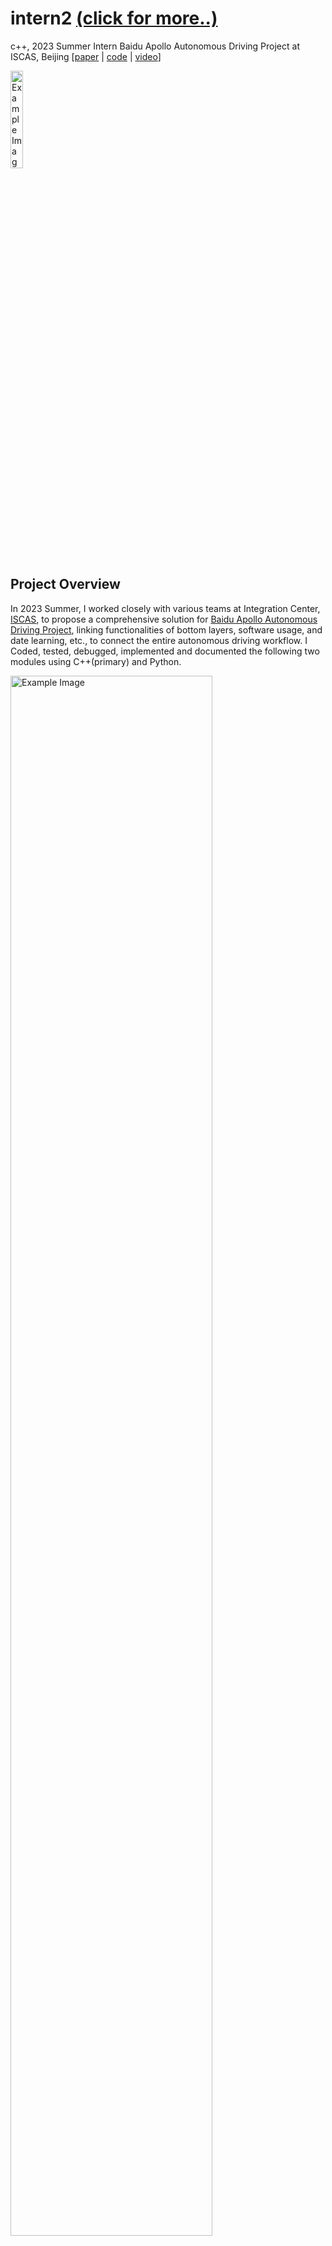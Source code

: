 # intern2 [(click for more..)](https://yanhao5103233729.github.io/edu/)
c++, 2023 Summer Intern Baidu Apollo Autonomous Driving Project at ISCAS, Beijing [[paper](https://drive.google.com/file/d/1QpBO1KFtsDsGNAb7DDbin5JoYx22LSGF/view/) | [code](https://github.com/yanhao5103233729/intern2/) | [video](https://youtu.be/3sck9b50zp4/)]

<img src="./img/iscas.png" alt="Example Image" width="20%">


## Project Overview
In 2023 Summer, I worked closely with various teams at Integration Center, [ISCAS](https://youtu.be/3sck9b50zp4/), to propose a comprehensive solution for [Baidu Apollo Autonomous Driving Project](https://github.com/ApolloAuto/apollo), linking functionalities of bottom layers, software usage, and date learning, etc., to connect the entire autonomous driving workflow. I Coded, tested, debugged, implemented and documented the following two modules using C++(primary) and Python.

<img src="./img/flowchart.png" alt="Example Image" width="80%">

For HDMap, its primary goal is to implement an efficient algorithm by utilizing protobuf to read high-precision maps in Opendrive format, build up KDTree storing map data, implement the functionality of finding the road and subsequent nodes based on the entered starting point coordinates, lastly visualize results via PCL, Qt, Vtk, OpenCV.

For Routing, its primary goal is to deploy the two methods of visualizing the system’s expected routing functions, by utilizing Apollo’s built-in tools of Dreamview (Apollo6.0) and OSM (Apollo3.0).

## HDMap Task Breakdown
**Goal**: To read high-precision map data and implement a path planning algorithm.

**Tasks**:
1. **Map Parsing**: Utilize protobuf for reading map files.
2. **Data Structuring**: Design data structures to store map data post-parsing and construct kd-trees.
3. **Map Visualization**: Attempt to display maps using graphical libraries.
4. **Route Identification**: Identify roads and subsequent path points based on input coordinates.

## HDMap Installation

### Prerequisites
- C++(primary) and Python environments
- [Ubuntu 20.04](https://www.releases.ubuntu.com/20.04/)
- [Protobuf library](https://github.com/protocolbuffers/protobuf/)

### Usage
1. Open the folder - hdmap
2. Compile the C program: ```g++ -o read_basemap read_basemap.cc```
3. Run the compiled executable: ```./read_basemap```
4. Follow the on-screen instructions for map parsing, data structuring, map visualization, and route identification.

### Outcomes
<img src="./img/outcomes1.png" alt="Example Image" width="50%">
<img src="./img/outcomes2.png" alt="Example Image" width="50%">
<img src="./img/outcomes3.png" alt="Example Image" width="50%">
<img src="./img/outcomes4.png" alt="Example Image" width="50%">

## Routing Installation

### Prerequisites
- Install NVIDIA GPU Driver, Docker Engine, NVIDIA Container Toolkit.
- Download Apollo 6.0 source code, pull the image, and compile.

### Usage (Option1: Dreamview)
1. Open the folder - routing
2. Run the Dreamview command: ```./scripts/bootstrap.sh start``` and access the initialization interface at [http://localhost:8888/](http://localhost:8888/). Note: Check if the CPU supports FMA and AVX, as Dreamview won't start otherwise. The browser must support WebGL for simulation interface animations. The GPU does not necessarily have to be NVIDIA but should be compatible.
3. Running the Recorder File: select “Mkz Standard Debug” as the driving mode, select “Lincoln2017MKZLGSVL” as the vehicle type, select “Sunnyvale with Two Offices” as the map. Then start Dreamview and run the following commands:
```
[shaw@in-dev-docker:/apollo]$ ./scripts/bootstrap.sh start
```
```
Dreamview is running at http://localhost:8888
```
```
[shaw@in-dev-docker:/apollo]$ cyber_recorder play -f docs/demo_guide/demo_3.5.record -l
```
4. Executing Path Planning: restart Dreamview and select “Sunnyvale Big Loop” as the map, enable the “Planning” and “Routing” modules and choose the “Route: Reverse Early Change Lane” option. If the road output shows the vehicle's planned trajectory and it moves forward, it indicates successful project build and run.

### Outcomes
<img src="./img/outcomes5.png" alt="Example Image" width="50%">
<img src="./img/outcomes6.png" alt="Example Image" width="50%">

### Usage (Option2: OSM Pathfinding)
The above experiment uses Dreamview for visual path planning demonstration. Below is a guide using OSM (openstreetmap) for visualization.

For running the project demo, visit [https://daohu527.github.io](https://daohu527.github.io/). To create your maps, follow the instructions below:

Step1: Export a map from OSM in OSM format and view it in a browser. Official website: [https://www.openstreetmap.org/export#map=15/22.5163/113.9380](https://www.openstreetmap.org/export#map=15/22.5163/113.9380/)

Step2: In the project's tools directory, convert the OSM map into a Graph format used by the project.

Debugging Tools
In the routing/tools directory, the following functionalities are implemented:
- routing_cast.cc: Timely sends routing response.
- routing_dump.cc: Saves routing requests.
- routing_tester.cc: Timely sends routing request.

1. Open the folder - routing
2. Clone the osm-pathfinding repository and start an HTTP server in the osm-pathfinding folder, access the osm.html page in a web browser.
```
git clone https://github.com/daohu527/osm-pathfinding.git
```
```
cd osm-pathfinding
```
```
python -m SimpleHTTPServer
```
Note: Use Mapbox & OpenStreetMap for designing and publishing maps; leaflet is used for interactive map markers, and Bootstrap for responsive front-end design. OSM data can be looked up using specific URLs for polygons, nodes, and multipolygons in the OSM database.

### Outcomes
See [video](https://youtu.be/3sck9b50zp4/ here.

## Contributing
To contribute to this project:
1. Fork the repository.
2. Create a new branch for your features or fixes.
3. Commit your changes.
4. Push to your branch.
5. Create a pull request.

More details on contributions can be found in the GitHub guide on [creating a pull request](https://docs.github.com/en/github/collaborating-with-issues-and-pull-requests/creating-a-pull-request).

## License
This project is licensed under the [MIT License](LICENSE.md) - see the LICENSE file for details.
